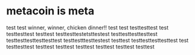 # metacoin is meta

test
test
winner, winner, chicken dinner!!
test
test
testtesttest
test
testtesttest
testtest
testtesttestetsttestest
testtesttesttesttest
testtesttesttesttesttest
testtestttesttestest
testtest
testtesttesttesttest
test
testtesttest
testtest
testtest
testtest
testtest
testtest
testtest

